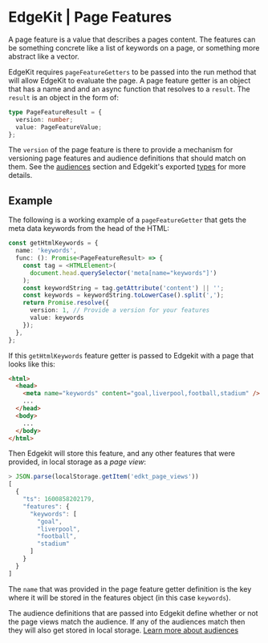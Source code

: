 # EdgeKit | Page Features

A page feature is a value that describes a pages content. The features can be something concrete
like a list of keywords on a page, or something more abstract like a vector. 

EdgeKit requires `pageFeatureGetters` to be passed into the run method that will allow EdgeKit to
evaluate the page. A page feature getter is an object that has a name and and an async function that
resolves to a `result`. The `result` is an object in the form of:

```typescript
type PageFeatureResult = {
  version: number;
  value: PageFeatureValue;
};
```

The `version` of the page feature is there to provide a mechanism for versioning page features and
audience definitions that should match on them. See the [audiences](./audiences.md) section and
Edgekit's exported [types](https://github.com/AirGrid/edgekit/blob/develop/types/index.ts) for more
details.


## Example

The following is a working example of a `pageFeatureGetter` that gets the meta data keywords from
the head of the HTML:

```typescript
const getHtmlKeywords = {
  name: 'keywords',
  func: (): Promise<PageFeatureResult> => {
    const tag = <HTMLElement>(
      document.head.querySelector('meta[name="keywords"]')
    );
    const keywordString = tag.getAttribute('content') || '';
    const keywords = keywordString.toLowerCase().split(',');
    return Promise.resolve({
      version: 1, // Provide a version for your features
      value: keywords
    });
  },
};
```

If this `getHtmlKeywords` feature getter is passed to Edgekit with a page that looks like this:

```html
<html>
  <head>
    <meta name="keywords" content="goal,liverpool,football,stadium" />
    ...
  </head>
  <body>
    ...
  </body>
</html>
```

Then Edgekit will store this feature, and any other features that were provided, in local storage as
a _page view_:

```js
> JSON.parse(localStorage.getItem('edkt_page_views'))
[
  {
    "ts": 1600858202179,
    "features": {
      "keywords": [
        "goal",
        "liverpool",
        "football",
        "stadium"
      ]
    }
  }
]
```

The `name` that was provided in the page feature getter definition is the key where it will be
stored in the features object (in this case `keywords`).

The audience definitions that are passed into Edgekit define whether or not the page views match the
audience. If any of the audiences match then they will also get stored in local storage.  [Learn
more about audiences](./audiences.md)
